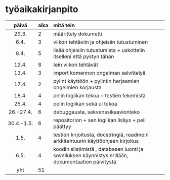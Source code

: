 # työaikakirjanpito

| päivä | aika | mitä tein  |
| :----:|:-----| :-----|
| 29.3. | 2    | määrittely dokumetti |
| 6.4.  | 3    | viikon tehtäviin ja ohjeisiin tutustuminen |
| 8.4.  | 5    | lisää ohjeisiin tutustumista + uskottelin itselleni että pystyn tähän |
| 12.4. | 8    | tein viikon tehtävät |
| 13.4. | 3    | import komennon ongelman selvittelyä |
| 17.4. | 2    | pylint käyttöön + pylintin herjaamien ongelmien korjausta |
| 18.4. | 4    | pelin logiikan tekoa + testien tekemistä |
| 25.4. | 4    | pelin logiikan sekä ui tekoa |
| 26.-27.4. | 6    | debuggausta, sekvenssikaavionteko |
| 30.4.-1.5. | 6    | repositorion + sen logiikan lisäys + peli päättyy |
| 1.5.| 4  | testien kirjoitusta, docstringiä, readme:n arkkitehtuurin käyttöohjeen kirjoitus |
| 6.5.| 4  | koodin siistimistä , databasen luonti ja sovelluksen käynnistys erillään, dokumentaation päivitystä |
|  yht  | 51   |
         
